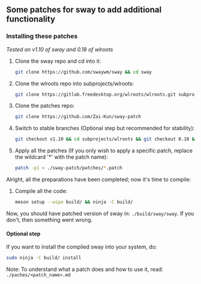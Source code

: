 ## Some patches for sway to add additional functionality

### Installing these patches
*Tested on v1.10 of sway and 0.18 of wlroots*

1. Clone the sway repo and cd into it:
    ```bash
    git clone https://github.com/swaywm/sway && cd sway
    ```
2. Clone the wlroots repo into subprojects/wlroots: 
    ```bash 
    git clone https://gitlab.freedesktop.org/wlroots/wlroots.git subprojects/wlroots
    ```
4. Clone the patches repo: 
    ```bash
    git clone https://github.com/Zai-Kun/sway-patch
    ```
3. Switch to stable branches (Optional step but recommended for stability): 
    ```bash 
    git checkout v1.10 && cd subprojects/wlroots && git checkout 0.18 && cd ../..
    ``` 
5. Apply all the patches (If you only wish to apply a specific patch, replace the wildcard '*' with the patch name): 
    ```bash
    patch -p1 < ./sway-patch/patches/*.patch
    ```

Alright, all the preparations have been completed; now it's time to compile:
1. Compile all the code: 
    ```bash
    meson setup --wipe build/ && ninja -C build/
    ```

Now, you should have patched version of sway in: `./build/sway/sway`. If you don't, then something went wrong.

#### Optional step
If you want to install the compiled sway into your system, do: 
```bash
sudo ninja -C build/ install
```

Note: To understand what a patch does and how to use it, read: `./paches/<patch_name>.md`
